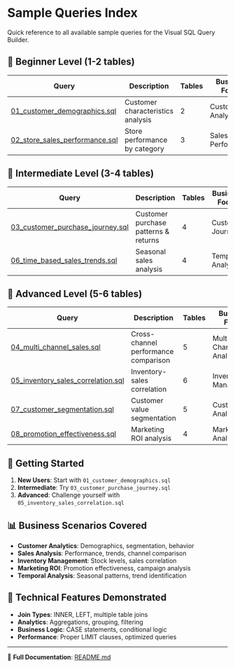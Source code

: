 # Sample Queries Index

Quick reference to all available sample queries for the Visual SQL Query Builder.

## 🌱 **Beginner Level (1-2 tables)**

| Query | Description | Tables | Business Focus |
|-------|-------------|---------|----------------|
| [01_customer_demographics.sql](01_customer_demographics.sql) | Customer characteristics analysis | 2 | Customer Analytics |
| [02_store_sales_performance.sql](02_store_sales_performance.sql) | Store performance by category | 3 | Sales Performance |

## 🌿 **Intermediate Level (3-4 tables)**

| Query | Description | Tables | Business Focus |
|-------|-------------|---------|----------------|
| [03_customer_purchase_journey.sql](03_customer_purchase_journey.sql) | Customer purchase patterns & returns | 4 | Customer Journey |
| [06_time_based_sales_trends.sql](06_time_based_sales_trends.sql) | Seasonal sales analysis | 4 | Temporal Analytics |

## 🌳 **Advanced Level (5-6 tables)**

| Query | Description | Tables | Business Focus |
|-------|-------------|---------|----------------|
| [04_multi_channel_sales.sql](04_multi_channel_sales.sql) | Cross-channel performance comparison | 5 | Multi-Channel Analytics |
| [05_inventory_sales_correlation.sql](05_inventory_sales_correlation.sql) | Inventory-sales correlation | 6 | Inventory Management |
| [07_customer_segmentation.sql](07_customer_segmentation.sql) | Customer value segmentation | 5 | Customer Analytics |
| [08_promotion_effectiveness.sql](08_promotion_effectiveness.sql) | Marketing ROI analysis | 4 | Marketing Analytics |

## 🚀 **Getting Started**

1. **New Users**: Start with `01_customer_demographics.sql`
2. **Intermediate**: Try `03_customer_purchase_journey.sql`
3. **Advanced**: Challenge yourself with `05_inventory_sales_correlation.sql`

## 📊 **Business Scenarios Covered**

- **Customer Analytics**: Demographics, segmentation, behavior
- **Sales Analysis**: Performance, trends, channel comparison  
- **Inventory Management**: Stock levels, sales correlation
- **Marketing ROI**: Promotion effectiveness, campaign analysis
- **Temporal Analysis**: Seasonal patterns, trend identification

## 🔧 **Technical Features Demonstrated**

- **Join Types**: INNER, LEFT, multiple table joins
- **Analytics**: Aggregations, grouping, filtering
- **Business Logic**: CASE statements, conditional logic
- **Performance**: Proper LIMIT clauses, optimized queries

---

📖 **Full Documentation**: [README.md](README.md)
